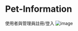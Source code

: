 # Pet-Information

使用者與管理員註冊/登入
![image]((https://github.com/ChangLingHua/Pet-Information/blob/main/image/login.png)https://github.com/ChangLingHua/Pet-Information/blob/main/image/login.png)


